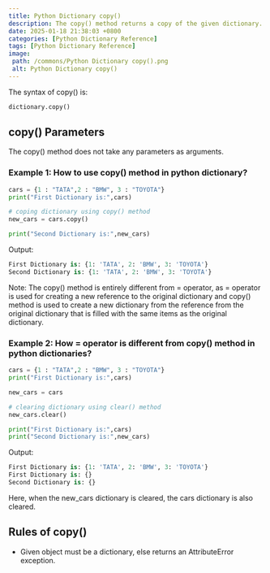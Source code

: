 ```yaml
---
title: Python Dictionary copy()
description: The copy() method returns a copy of the given dictionary.
date: 2025-01-18 21:38:03 +0800
categories: [Python Dictionary Reference]
tags: [Python Dictionary Reference]
image:
 path: /commons/Python Dictionary copy().png
 alt: Python Dictionary copy()
---
```


The syntax of copy() is:

```python
dictionary.copy()

```

## copy() Parameters 

<script type="text/javascript">
	atOptions = {
		'key' : '98858c4e91885e00ea9926beee01c03e',
		'format' : 'iframe',
		'height' : 90,
		'width' : 728,
		'params' : {}
	};
</script>
<script type="text/javascript" src="//www.highperformanceformat.com/98858c4e91885e00ea9926beee01c03e/invoke.js"></script>
The copy() method does not take any parameters as arguments.

### Example 1: How to use copy() method in python dictionary?

```python
cars = {1 : "TATA",2 : "BMW", 3 : "TOYOTA"}
print("First Dictionary is:",cars)

# coping dictionary using copy() method
new_cars = cars.copy()

print("Second Dictionary is:",new_cars)

```

<script type="text/javascript">
	atOptions = {
		'key' : '98858c4e91885e00ea9926beee01c03e',
		'format' : 'iframe',
		'height' : 90,
		'width' : 728,
		'params' : {}
	};
</script>
<script type="text/javascript" src="//www.highperformanceformat.com/98858c4e91885e00ea9926beee01c03e/invoke.js"></script>
Output:

```python
First Dictionary is: {1: 'TATA', 2: 'BMW', 3: 'TOYOTA'}
Second Dictionary is: {1: 'TATA', 2: 'BMW', 3: 'TOYOTA'}

```

Note: The copy() method is entirely different from \= operator, as \= operator is used for creating a new reference to the original dictionary  and copy() method is used to create a new dictionary from the reference from the original dictionary that is filled with the same items as the original dictionary.

### Example 2: How \= operator is different from copy() method in python dictionaries?

```python
cars = {1 : "TATA",2 : "BMW", 3 : "TOYOTA"}
print("First Dictionary is:",cars)

new_cars = cars

# clearing dictionary using clear() method
new_cars.clear()

print("First Dictionary is:",cars)
print("Second Dictionary is:",new_cars)

```

<script type="text/javascript">
	atOptions = {
		'key' : '98858c4e91885e00ea9926beee01c03e',
		'format' : 'iframe',
		'height' : 90,
		'width' : 728,
		'params' : {}
	};
</script>
<script type="text/javascript" src="//www.highperformanceformat.com/98858c4e91885e00ea9926beee01c03e/invoke.js"></script>
Output:

```python
First Dictionary is: {1: 'TATA', 2: 'BMW', 3: 'TOYOTA'}
First Dictionary is: {}
Second Dictionary is: {}

```
Here, when the new\_cars dictionary is cleared, the cars dictionary is also cleared.

## Rules of copy()

* Given object must be a dictionary, else returns an AttributeError exception.